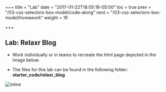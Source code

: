 +++
title = "Lab"
date = "2017-01-22T18:05:18-05:00"
toc = true
prev = "/03-css-selectors-box-model/code-along"
next = "/03-css-selectors-box-model/homework"
weight = 19

+++

## Lab: Relaxr Blog

- Work individually or in teams to recreate the html page depicted in the image below.

- The files for this lab can be found in the following folder: **starter_code/relaxr_blog**

![inline](/images/05/relaxr_blog.jpg)

